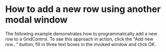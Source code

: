 # How to add a new row using another modal window


<p>The following example demonstrates how to programmatically add a new row to a GridControl. To see this approach in action, click the "Add new row..." button, fill in three text boxes in the invoked window and click OK.<br />
</p>

<br/>


